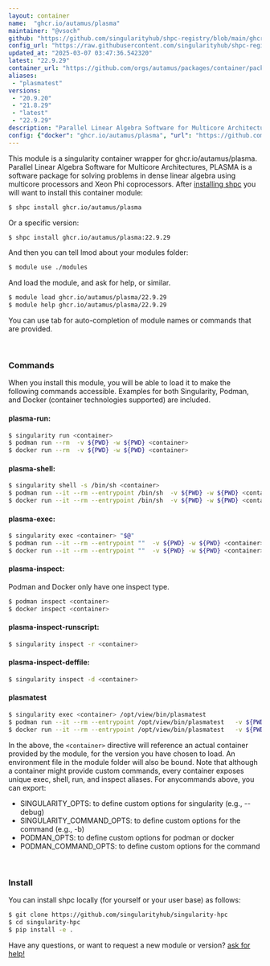 ```yaml
---
layout: container
name:  "ghcr.io/autamus/plasma"
maintainer: "@vsoch"
github: "https://github.com/singularityhub/shpc-registry/blob/main/ghcr.io/autamus/plasma/container.yaml"
config_url: "https://raw.githubusercontent.com/singularityhub/shpc-registry/main/ghcr.io/autamus/plasma/container.yaml"
updated_at: "2025-03-07 03:47:36.542320"
latest: "22.9.29"
container_url: "https://github.com/orgs/autamus/packages/container/package/plasma"
aliases:
 - "plasmatest"
versions:
 - "20.9.20"
 - "21.8.29"
 - "latest"
 - "22.9.29"
description: "Parallel Linear Algebra Software for Multicore Architectures, PLASMA is a software package for solving problems in dense linear algebra using multicore processors and Xeon Phi coprocessors."
config: {"docker": "ghcr.io/autamus/plasma", "url": "https://github.com/orgs/autamus/packages/container/package/plasma", "maintainer": "@vsoch", "description": "Parallel Linear Algebra Software for Multicore Architectures, PLASMA is a software package for solving problems in dense linear algebra using multicore processors and Xeon Phi coprocessors.", "latest": {"22.9.29": "sha256:efaad7801d4a4e3da5f53cc6e5d4432e087a15f0f92385aff4986cf114d94152"}, "tags": {"20.9.20": "sha256:a4490385c99235b80515bc9f0c2e26ce236f74087df82f114665aba72668e516", "21.8.29": "sha256:0115c8cecced1fdffdadc8417a5a88cdbd887ffd487774ee80278bca2a1b0b91", "latest": "sha256:efaad7801d4a4e3da5f53cc6e5d4432e087a15f0f92385aff4986cf114d94152", "22.9.29": "sha256:efaad7801d4a4e3da5f53cc6e5d4432e087a15f0f92385aff4986cf114d94152"}, "aliases": {"plasmatest": "/opt/view/bin/plasmatest"}}
---
```


This module is a singularity container wrapper for ghcr.io/autamus/plasma.
Parallel Linear Algebra Software for Multicore Architectures, PLASMA is a software package for solving problems in dense linear algebra using multicore processors and Xeon Phi coprocessors.
After [installing shpc](#install) you will want to install this container module:


```bash
$ shpc install ghcr.io/autamus/plasma
```

Or a specific version:

```bash
$ shpc install ghcr.io/autamus/plasma:22.9.29
```

And then you can tell lmod about your modules folder:

```bash
$ module use ./modules
```

And load the module, and ask for help, or similar.

```bash
$ module load ghcr.io/autamus/plasma/22.9.29
$ module help ghcr.io/autamus/plasma/22.9.29
```

You can use tab for auto-completion of module names or commands that are provided.

<br>

### Commands

When you install this module, you will be able to load it to make the following commands accessible.
Examples for both Singularity, Podman, and Docker (container technologies supported) are included.

#### plasma-run:

```bash
$ singularity run <container>
$ podman run --rm  -v ${PWD} -w ${PWD} <container>
$ docker run --rm  -v ${PWD} -w ${PWD} <container>
```

#### plasma-shell:

```bash
$ singularity shell -s /bin/sh <container>
$ podman run --it --rm --entrypoint /bin/sh  -v ${PWD} -w ${PWD} <container>
$ docker run --it --rm --entrypoint /bin/sh  -v ${PWD} -w ${PWD} <container>
```

#### plasma-exec:

```bash
$ singularity exec <container> "$@"
$ podman run --it --rm --entrypoint ""  -v ${PWD} -w ${PWD} <container> "$@"
$ docker run --it --rm --entrypoint ""  -v ${PWD} -w ${PWD} <container> "$@"
```

#### plasma-inspect:

Podman and Docker only have one inspect type.

```bash
$ podman inspect <container>
$ docker inspect <container>
```

#### plasma-inspect-runscript:

```bash
$ singularity inspect -r <container>
```

#### plasma-inspect-deffile:

```bash
$ singularity inspect -d <container>
```


#### plasmatest

```bash
$ singularity exec <container> /opt/view/bin/plasmatest
$ podman run --it --rm --entrypoint /opt/view/bin/plasmatest   -v ${PWD} -w ${PWD} <container> -c " $@"
$ docker run --it --rm --entrypoint /opt/view/bin/plasmatest   -v ${PWD} -w ${PWD} <container> -c " $@"
```



In the above, the `<container>` directive will reference an actual container provided
by the module, for the version you have chosen to load. An environment file in the
module folder will also be bound. Note that although a container
might provide custom commands, every container exposes unique exec, shell, run, and
inspect aliases. For anycommands above, you can export:

 - SINGULARITY_OPTS: to define custom options for singularity (e.g., --debug)
 - SINGULARITY_COMMAND_OPTS: to define custom options for the command (e.g., -b)
 - PODMAN_OPTS: to define custom options for podman or docker
 - PODMAN_COMMAND_OPTS: to define custom options for the command

<br>

### Install

You can install shpc locally (for yourself or your user base) as follows:

```bash
$ git clone https://github.com/singularityhub/singularity-hpc
$ cd singularity-hpc
$ pip install -e .
```

Have any questions, or want to request a new module or version? [ask for help!](https://github.com/singularityhub/singularity-hpc/issues)